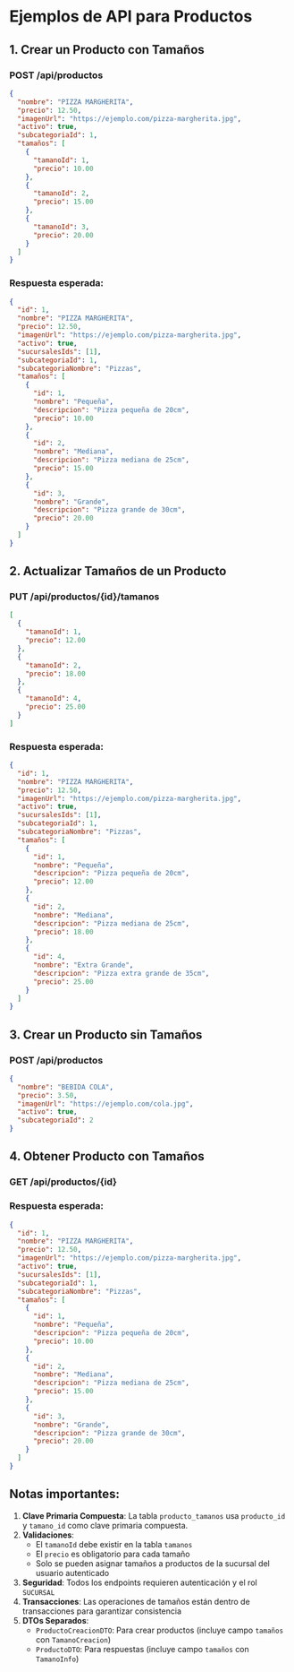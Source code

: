 # Ejemplos de API para Productos

## 1. Crear un Producto con Tamaños

### POST /api/productos

```json
{
  "nombre": "PIZZA MARGHERITA",
  "precio": 12.50,
  "imagenUrl": "https://ejemplo.com/pizza-margherita.jpg",
  "activo": true,
  "subcategoriaId": 1,
  "tamaños": [
    {
      "tamanoId": 1,
      "precio": 10.00
    },
    {
      "tamanoId": 2,
      "precio": 15.00
    },
    {
      "tamanoId": 3,
      "precio": 20.00
    }
  ]
}
```

### Respuesta esperada:

```json
{
  "id": 1,
  "nombre": "PIZZA MARGHERITA",
  "precio": 12.50,
  "imagenUrl": "https://ejemplo.com/pizza-margherita.jpg",
  "activo": true,
  "sucursalesIds": [1],
  "subcategoriaId": 1,
  "subcategoriaNombre": "Pizzas",
  "tamaños": [
    {
      "id": 1,
      "nombre": "Pequeña",
      "descripcion": "Pizza pequeña de 20cm",
      "precio": 10.00
    },
    {
      "id": 2,
      "nombre": "Mediana",
      "descripcion": "Pizza mediana de 25cm",
      "precio": 15.00
    },
    {
      "id": 3,
      "nombre": "Grande",
      "descripcion": "Pizza grande de 30cm",
      "precio": 20.00
    }
  ]
}
```

## 2. Actualizar Tamaños de un Producto

### PUT /api/productos/{id}/tamanos

```json
[
  {
    "tamanoId": 1,
    "precio": 12.00
  },
  {
    "tamanoId": 2,
    "precio": 18.00
  },
  {
    "tamanoId": 4,
    "precio": 25.00
  }
]
```

### Respuesta esperada:

```json
{
  "id": 1,
  "nombre": "PIZZA MARGHERITA",
  "precio": 12.50,
  "imagenUrl": "https://ejemplo.com/pizza-margherita.jpg",
  "activo": true,
  "sucursalesIds": [1],
  "subcategoriaId": 1,
  "subcategoriaNombre": "Pizzas",
  "tamaños": [
    {
      "id": 1,
      "nombre": "Pequeña",
      "descripcion": "Pizza pequeña de 20cm",
      "precio": 12.00
    },
    {
      "id": 2,
      "nombre": "Mediana",
      "descripcion": "Pizza mediana de 25cm",
      "precio": 18.00
    },
    {
      "id": 4,
      "nombre": "Extra Grande",
      "descripcion": "Pizza extra grande de 35cm",
      "precio": 25.00
    }
  ]
}
```

## 3. Crear un Producto sin Tamaños

### POST /api/productos

```json
{
  "nombre": "BEBIDA COLA",
  "precio": 3.50,
  "imagenUrl": "https://ejemplo.com/cola.jpg",
  "activo": true,
  "subcategoriaId": 2
}
```

## 4. Obtener Producto con Tamaños

### GET /api/productos/{id}

### Respuesta esperada:

```json
{
  "id": 1,
  "nombre": "PIZZA MARGHERITA",
  "precio": 12.50,
  "imagenUrl": "https://ejemplo.com/pizza-margherita.jpg",
  "activo": true,
  "sucursalesIds": [1],
  "subcategoriaId": 1,
  "subcategoriaNombre": "Pizzas",
  "tamaños": [
    {
      "id": 1,
      "nombre": "Pequeña",
      "descripcion": "Pizza pequeña de 20cm",
      "precio": 10.00
    },
    {
      "id": 2,
      "nombre": "Mediana",
      "descripcion": "Pizza mediana de 25cm",
      "precio": 15.00
    },
    {
      "id": 3,
      "nombre": "Grande",
      "descripcion": "Pizza grande de 30cm",
      "precio": 20.00
    }
  ]
}
```

## Notas importantes:

1. **Clave Primaria Compuesta**: La tabla `producto_tamanos` usa `producto_id` y `tamano_id` como clave primaria compuesta.
2. **Validaciones**: 
   - El `tamanoId` debe existir en la tabla `tamanos`
   - El `precio` es obligatorio para cada tamaño
   - Solo se pueden asignar tamaños a productos de la sucursal del usuario autenticado
3. **Seguridad**: Todos los endpoints requieren autenticación y el rol `SUCURSAL`
4. **Transacciones**: Las operaciones de tamaños están dentro de transacciones para garantizar consistencia
5. **DTOs Separados**: 
   - `ProductoCreacionDTO`: Para crear productos (incluye campo `tamaños` con `TamanoCreacion`)
   - `ProductoDTO`: Para respuestas (incluye campo `tamaños` con `TamanoInfo`) 